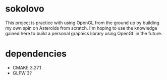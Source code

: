 # sokolovo
This project is practice with using OpenGL from the ground up by building my own spin on Asteroids from scratch. I'm hoping to use the knowledge gained here to build a personal graphics library using OpenGL in the future.

# dependencies
- CMAKE 3.27.1
- GLFW 3?
